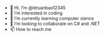 - 👋 Hi, I’m @letuanbao12345
- 👀 I’m interested in coding
- 🌱 I’m currently learning computer sience
- 💞️ I’m looking to collaborate on C# and .NET
- 📫 How to reach me 

<!---
letuanbao12345/letuanbao12345 is a ✨ special ✨ repository because its `README.md` (this file) appears on your GitHub profile.
You can click the Preview link to take a look at your changes.
--->
